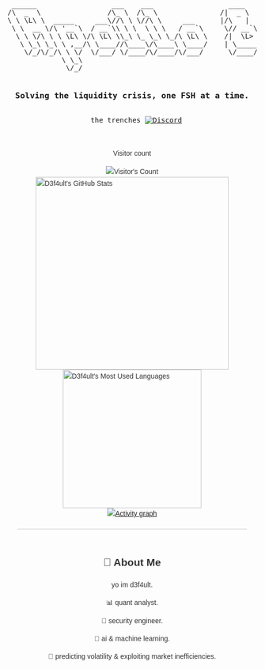 <br>
<pre align="center">
 ______                  ___    ___                  ____         _____                 __    ____            __      
/\  _  \                /\_ \  /\_ \               /|  _ \       /\___ \               /\ \__/\  _`\         /\ \__   
\ \ \L\ \  _____     ___\//\ \ \//\ \     ___      |/\   |       \/__/\ \     __     __\ \ ,_\ \ \L\ \    ___\ \ ,_\  
 \ \  __ \/\ '__`\  / __`\\ \ \  \ \ \   / __`\     \// __`\/\      _\ \ \  /'__`\ /'__`\ \ \/\ \  _ <'  / __`\ \ \/  
  \ \ \/\ \ \ \L\ \/\ \L\ \\_\ \_ \_\ \_/\ \L\ \    /|  \L>  <_    /\ \_\ \/\  __//\  __/\ \ \_\ \ \L\ \/\ \L\ \ \ \_ 
   \ \_\ \_\ \ ,__/\ \____//\____\/\____\ \____/    | \_____/\/    \ \____/\ \____\ \____\\ \__\\ \____/\ \____/\ \__\
    \/_/\/_/\ \ \/  \/___/ \/____/\/____/\/___/      \/____/\/      \/___/  \/____/\/____/ \/__/ \/___/  \/___/  \/__/
             \ \_\                                                                                                    
              \/_/                                                                                                    
  <h3>Solving the liquidity crisis, one FSH at a time.</h3>
  the trenches <a href="[[https://ApolloAlgo.ai](https://ApolloAlgo.ai)]</a>
  <br>
  <a href="https://discord.gg/ApolloAlgo"><img alt="Discord" src="https://img.shields.io/discord/935376916377137232?logo=discord&style=flat&logoColor=white"></a>
</pre>



<div style="display: flex; flex-direction: column; align-items: center; font-family: Arial, sans-serif; max-width: 800px; margin: 0 auto; padding: 20px; line-height: 1.6; color: #333;">
<div align="center"> 
  <p>Visitor count</p>
  <img src="https://profile-counter.glitch.me/d3f4ultt/count.svg" alt="Visitor's Count" />
</div>
<div style="display: flex; justify-content: center; align-items: center; flex-direction: column;">
  <img width="390" src="https://github-readme-stats.vercel.app/api?username=d3f4ultt&theme=transparent&count_private=true&show_icons=true&rank_icon=github&locale=en" alt="D3f4ult's GitHub Stats" />
  <img width="280" src="https://github-readme-stats.vercel.app/api/top-langs?username=d3f4ultt&theme=transparent&layout=donut&hide=css,php,ClassASP&langs_count=2&border_radius=10&show_icons=true&locale=en" alt="D3f4ult's Most Used Languages" />
</div>
  <a href="https://github.com/ashutosh00710/github-readme-activity-graph">
    <img src="https://github-readme-activity-graph.vercel.app/graph?username=d3f4ultt&theme=xcode&hide_border=true" alt="Activity graph">
</a>

  <hr style="border: none; height: 1px; background-color: #ccc; margin: 20px 0; width: 100%;">
  <div style="text-align: center;">
    <h2>👋 About Me</h2>
    <p>yo im d3f4ult. </p>
    <p>📊 quant analyst.</p>
    <p>🧠 security engineer.</p>
    <p>🤖 ai & machine learning.</p>
    <p>🔮 predicting volatility & exploiting market inefficiencies.</p>
  </div>
</div>
